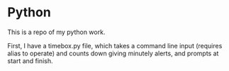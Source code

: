 # Python

This is a repo of my python work.

First, I have a timebox.py file, which takes a command line input (requires alias to operate) and counts down giving minutely alerts, and prompts at start and finish.
